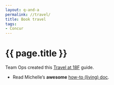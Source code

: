 ```yaml
---
layout: q-and-a
permalink: //travel/
title: Book travel
tags:
- Concur
---
```

# {{ page.title }}

Team Ops created this [Travel at 18F](https://docs.google.com/drawings/d/14sMYGW2_Js8bnMAWApfD1srAX7H9J5Ydz1ff85A_8LU/edit) guide.

* Read Michelle’s **awesome** [how-to (living) doc](https://docs.google.com/a/gsa.gov/document/d/1Ozxnz2mLh0UPxMYgOEnHmabg1xbMeynWjYWxgWutHkE/).

